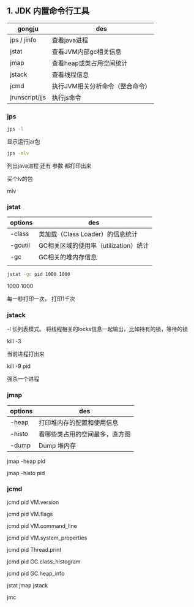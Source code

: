 ## 1. JDK 内置命令行工具

| gongju         | des                             |
| -------------- | ------------------------------- |
| jps / jinfo    | 查看java进程                    |
| jstat          | 查看JVM内部gc相关信息           |
| jmap           | 查看heap或类占用空间统计        |
| jstack         | 查看线程信息                    |
| jcmd           | 执行JVM相关分析命令（整合命令） |
| jrunscript/jjs | 执行js命令                      |

### jps

```bash
jps -l
```

显示运行jar包



```bash
jps -mlv
```

列出java进程 还有 参数 都打印出来

买个lv的包

mlv



### jstat

| options | des                                   |
| ------- | ------------------------------------- |
| -class  | 类加载（Class Loader）的信息统计      |
| -gcutil | GC相关区域的使用率（utilization）统计 |
| -gc     | GC相关的堆内存信息                    |
|         |                                       |



```bash
jstat -gc pid 1000 1000
```

1000 1000

每一秒打印一次， 打印1千次





### jstack

-l 长列表模式。 将线程相关的locks信息一起输出，比如持有的锁，等待的锁

kill -3 

当前进程打出来

kill -9 pid

强杀一个进程

### jmap

| options | des                            |
| ------- | ------------------------------ |
| -heap   | 打印堆内存的配置和使用信息     |
| -histo  | 看哪些类占用的空间最多，直方图 |
| -dump   | Dump 堆内存                    |



jmap -heap pid

jmap -histo pid



### jcmd



jcmd pid VM.version

jcmd pid VM.flags

jcmd pid VM.command_line

jcmd pid VM.system_properties

jcmd pid Thread.print

jcmd pid GC.class_histogram

jcmd pid GC.heap_info







jstat jmap jstack

jmc



